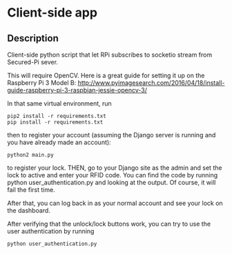 # Client-side app

## Description
Client-side python script that let RPi subscribes to socketio stream from Secured-Pi sever.

This will require OpenCV.  Here is a great guide for setting it up on the
Raspberry Pi 3 Model B:
http://www.pyimagesearch.com/2016/04/18/install-guide-raspberry-pi-3-raspbian-jessie-opencv-3/

In that same virtual environment, run
```
pip2 install -r requirements.txt
pip install -r requirements.txt
```

then to register your account (assuming the Django server is running and
you have already made an account):
```
python2 main.py
```

to register your lock.  THEN, go to your Django site as the admin and
set the lock to active and enter your RFID code.  You can find the code by
running python user_authentication.py and looking at the output.  Of course,
it will fail the first time.

After that, you can log back in as your normal account and see your lock on
the dashboard.

After verifying that the unlock/lock buttons work, you can try to use the
user authentication by running
```
python user_authentication.py
```

